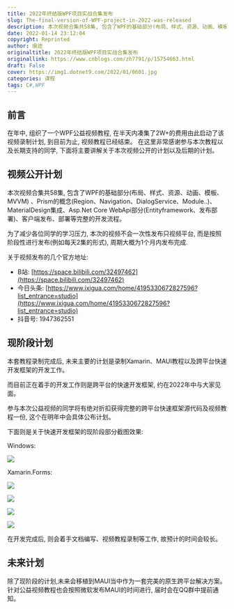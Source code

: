 ```yaml
---
title: 2022年终结版WPF项目实战合集发布
slug: The-final-version-of-WPF-project-in-2022-was-released
description: 本次视频合集共58集, 包含了WPF的基础部分(布局、样式、资源、动画、模板、MVVM) 、Prism的概念(Region、Navigation、DialogService、Module..)、MaterialDesign集成、Asp.Net Core WebApi部分(Entityframework、发布部署)、客户端发布、部署等完整的开发流程。
date: 2022-01-14 23:12:04
copyright: Reprinted
author: 痕迹
originaltitle: 2022年终结版WPF项目实战合集发布
originallink: https://www.cnblogs.com/zh7791/p/15754663.html
draft: False
cover: https://img1.dotnet9.com/2022/01/0601.jpg
categories: 课程
tags: C#,WPF
---
```


## 前言

在年中, 组织了一个WPF公益视频教程, 在半天内凑集了2W+的费用由此启动了该视频录制计划, 到目前为止, 视频教程已经结束。
在这里非常感谢参与本次教程以及长期支持的同学, 下面将主要讲解关于本次视频公开的计划以及后期的计划。

## 视频公开计划

本次视频合集共58集, 包含了WPF的基础部分(布局、样式、资源、动画、模板、MVVM) 、Prism的概念(Region、Navigation、DialogService、Module..)、MaterialDesign集成、Asp.Net Core WebApi部分(Entityframework、发布部署)、客户端发布、部署等完整的开发流程。

为了减少各位同学的学习压力, 本次的视频不会一次性发布只视频平台, 而是按照阶段性进行发布(例如每天2集的形式), 周期大概为1个月内发布完成.

关于视频发布的几个官方地址:

- B站: [https://space.bilibili.com/32497462](https://space.bilibili.com/32497462)
- 今日头条: [https://www.ixigua.com/home/4195330672827596?list_entrance=studio](https://www.ixigua.com/home/4195330672827596?list_entrance=studio)
- 抖音号: 1947362551

## 现阶段计划

本套教程录制完成后, 未来主要的计划是录制Xamarin、MAUI教程以及跨平台快速开发框架的开发工作。

而目前正在着手的开发工作则是跨平台的快速开发框架, 约在2022年中与大家见面。

参与本次公益视频的同学将有绝对折扣获得完整的跨平台快速框架源代码及视频教程一份, 这个在明年中会具体公布计划。

下面则是关于快速开发框架的现阶段部分截图效果:

Windows:

![](https://img1.dotnet9.com/2022/01/0601.jpg)

Xamarin.Forms:

![](https://img1.dotnet9.com/2022/01/0602.png)

![](https://img1.dotnet9.com/2022/01/0603.png)

![](https://img1.dotnet9.com/2022/01/0604.png)

![](https://img1.dotnet9.com/2022/01/0605.png)

在开发完成后, 则会着手文档编写、视频教程录制等工作, 故预计的时间会较长。

## 未来计划

除了现阶段的计划,未来会移植到MAUI当中作为一套完美的原生跨平台解决方案。针对公益视频教程也会按照微软发布MAUI的时间进行, 届时会在QQ群中提前通知。